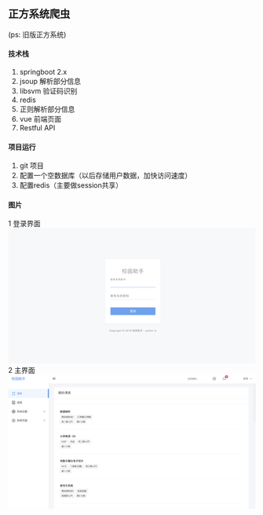 ## 正方系统爬虫

(ps: 旧版正方系统)

#### 技术栈
1. springboot 2.x
2. jsoup 解析部分信息
3. libsvm 验证码识别
4. redis
5. 正则解析部分信息
6. vue 前端页面
7. Restful API

#### 项目运行
1. git 项目
2. 配置一个空数据库（以后存储用户数据，加快访问速度）
3. 配置redis（主要做session共享）

#### 图片
1 登录界面
![登录界面](pic/1.png)   
2  主界面
![主界面](pic/2.png) 

 

